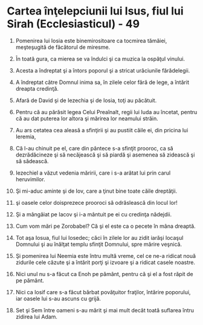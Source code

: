 # Cartea &#238;n&#355;elepciunii lui Isus, fiul lui Sirah (Ecclesiasticul) - 49

1. Pomenirea lui Iosia este binemirositoare ca tocmirea tămâiei, meşteşugită de făcătorul de miresme. 

2. În toată gura, ca mierea se va îndulci şi ca muzica la ospăţul vinului. 

3. Acesta a îndreptat şi a întors poporul şi a stricat urâciunile fărădelegii. 

4. A îndreptat către Domnul inima sa, în zilele celor fără de lege, a întărit dreapta credinţă. 

5. Afară de David şi de Iezechia şi de Iosia, toţi au păcătuit. 

6. Pentru că au părăsit legea Celui Preaînalt, regii lui Iuda au încetat, pentru că au dat puterea lor altora şi mărirea lor neamului străin. 

7. Au ars cetatea cea aleasă a sfinţirii şi au pustiit căile ei, din pricina lui Ieremia, 

8. Că l-au chinuit pe el, care din pântece s-a sfinţit prooroc, ca să dezrădăcineze şi să necăjească şi să piardă şi asemenea să zidească şi să sădească. 

9. Iezechiel a văzut vedenia măririi, care i s-a arătat lui prin carul heruvimilor. 

10. Şi mi-aduc aminte şi de Iov, care a ţinut bine toate căile dreptăţii. 

11. şi oasele celor doisprezece prooroci să odrăslească din locul lor! 

12. Şi a mângâiat pe Iacov şi i-a mântuit pe ei cu credinţa nădejdii. 

13. Cum vom mări pe Zorobabel? Că şi el este ca o pecete în mâna dreaptă. 

14. Tot aşa Iosua, fiul lui Iosedec; căci în zilele lor au zidit iarăşi locaşul Domnului şi au înălţat templu sfinţit Domnului, spre mărire veşnică. 

15. Şi pomenirea lui Neemia este întru multă vreme, cel ce ne-a ridicat nouă zidurile cele căzute şi a întărit porţi şi izvoare şi a ridicat casele noastre. 

16. Nici unul nu s-a făcut ca Enoh pe pământ, pentru că şi el a fost răpit de pe pământ. 

17. Nici ca Iosif care s-a făcut bărbat povăţuitor fraţilor, întărire poporului, iar oasele lui s-au ascuns cu grijă. 

18. Set şi Sem între oameni s-au mărit şi mai mult decât toată suflarea întru zidirea lui Adam. 

